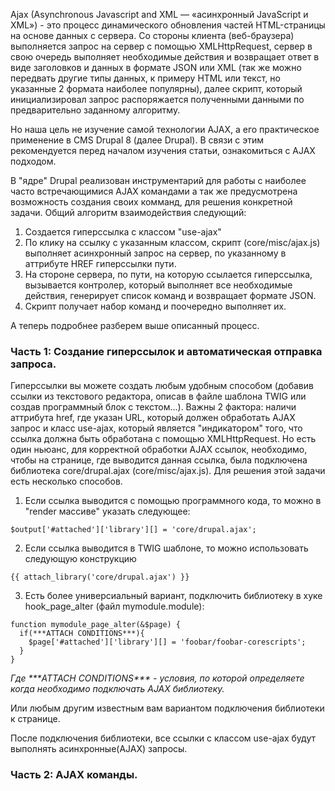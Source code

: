 Ajax (Asynchronous Javascript and XML — «асинхронный JavaScript и XML») - это процесс динамического обновления частей HTML-страницы на основе данных с сервера. Со стороны клиента (веб-браузера) выполняется запрос на сервер с помощью XMLHttpRequest, сервер в свою очередь выполняет необходимые действия и возвращает ответ в виде заголовков и данных в формате JSON или XML (так же можно передвать другие типы данных, к примеру HTML или текст, но указанные 2 формата наиболее популярны), далее скрипт, который инициализировал запрос распоряжается полученными данными по предварительно заданному алгоритму.

Но наша цель не изучение самой технологии AJAX, а его практическое применение в CMS Drupal 8 (далее Drupal). В связи с этим рекомендуется перед началом изучения статьи, ознакомиться c AJAX подходом.

В "ядре" Drupal реализован инструментарий для работы с наиболее часто встречающимися AJAX командами а так же предусмотрена возможность создания своих комманд, для решения конкретной задачи.
Общий алгоритм взаимодействия следующий:

1. Создается гиперссылка с классом "use-ajax"
2. По клику на ссылку с указанным классом, скрипт (core/misc/ajax.js) выполняет асинхронный запрос на сервер, по указанному в аттрибуте HREF гиперссылки пути.
3. На стороне сервера, по пути, на которую ссылается гиперссылка, вызывается контролер, который выполняет все необходимые действия, генерирует список команд и возвращает формате JSON.
4. Скрипт получает набор команд и поочередно выполняет их.

А теперь подробнее разберем выше описанный процесс.


### Часть 1: Создание гиперссылок и автоматическая отправка запроса.

Гиперссылки вы можете создать любым удобным способом (добавив ссылки из текстового редактора, описав в файле шаблона TWIG или создав программный блок с текстом...). Важны 2 фактора: наличи аттрибута href, где указан URL, который должен обработать AJAX запрос и класс use-ajax, который является "индикатором" того, что ссылка должна быть обработана с помощью XMLHttpRequest. Но есть один ньюанс, для корректной обработки AJAX ссылок, необходимо, чтобы на странице, где выводится данная ссылка, была подключена библиотека core/drupal.ajax (core/misc/ajax.js). Для решения этой задачи есть несколько способов.

1. Если ссылка выводится с помощью программного кода, то можно в "render массиве" указать следующее:

```
$output['#attached']['library'][] = 'core/drupal.ajax';
```

2. Если ссылка выводится в TWIG шаблоне, то можно использовать следующую конструкцию
```
{{ attach_library('core/drupal.ajax') }}
```


3. Есть более универсиальный вариант, подключить библиотеку в хуке hook_page_alter (файл mymodule.module):
```
function mymodule_page_alter(&$page) {
  if(***ATTACH CONDITIONS***){
    $page['#attached']['library'][] = 'foobar/foobar-corescripts';
  }
}
```
*Где \*\*\*ATTACH CONDITIONS\*\*\* - условия, по которой определяете когда необходимо подключать AJAX библиотеку.*


Или любым другим известным вам вариантом подключения библиотеки к странице.

После подключения библиотеки, все ссылки с классом use-ajax будут выполнять асинхронные(AJAX) запросы.

### Часть 2: AJAX команды.

